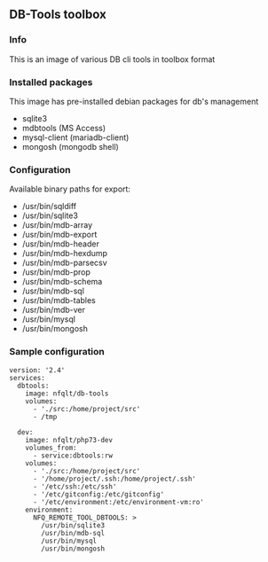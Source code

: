 ## DB-Tools toolbox

### Info
This is an image of various DB cli tools in toolbox format

### Installed packages
This image has pre-installed debian packages for db's management

 - sqlite3
 - mdbtools (MS Access)
 - mysql-client (mariadb-client)
 - mongosh (mongodb shell)

### Configuration
Available binary paths for export:

- /usr/bin/sqldiff
- /usr/bin/sqlite3
- /usr/bin/mdb-array
- /usr/bin/mdb-export
- /usr/bin/mdb-header
- /usr/bin/mdb-hexdump
- /usr/bin/mdb-parsecsv
- /usr/bin/mdb-prop
- /usr/bin/mdb-schema
- /usr/bin/mdb-sql
- /usr/bin/mdb-tables
- /usr/bin/mdb-ver
- /usr/bin/mysql
- /usr/bin/mongosh

### Sample configuration
```
version: '2.4'
services:
  dbtools:
    image: nfqlt/db-tools
    volumes:
      - './src:/home/project/src'
      - /tmp

  dev:
    image: nfqlt/php73-dev
    volumes_from:
      - service:dbtools:rw
    volumes:
      - './src:/home/project/src'
      - '/home/project/.ssh:/home/project/.ssh'
      - '/etc/ssh:/etc/ssh'
      - '/etc/gitconfig:/etc/gitconfig'
      - '/etc/environment:/etc/environment-vm:ro'
    environment:
      NFQ_REMOTE_TOOL_DBTOOLS: >
        /usr/bin/sqlite3
        /usr/bin/mdb-sql
        /usr/bin/mysql
        /usr/bin/mongosh
```

